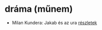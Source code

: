 # dráma (műnem)

- Milan Kundera: Jakab ​és az ura [részletek](../_details/Milan%20Kundera.md#id_1826)
